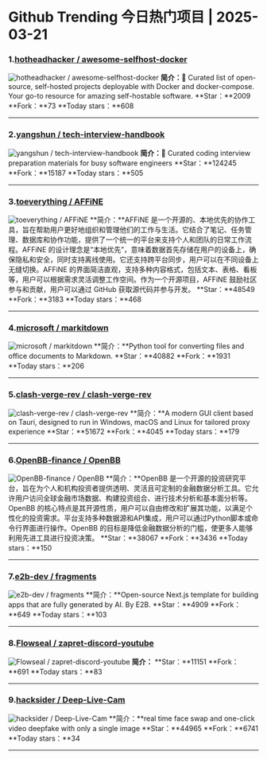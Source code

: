 # Github Trending 今日热门项目 | 2025-03-21
### 1.[hotheadhacker / awesome-selfhost-docker](https://github.com/hotheadhacker/awesome-selfhost-docker)

![hotheadhacker / awesome-selfhost-docker](https://opengraph.githubassets.com/8e5d8fcf3544feae602033dcdb2d8a2c6e35001324b93f55f78d79f16c6dc7c2/hotheadhacker/awesome-selfhost-docker)
**简介：**🚀 Curated list of open-source, self-hosted projects deployable with Docker and docker-compose. Your go-to resource for amazing self-hostable software.
**Star：**2009
**Fork：**73
**Today stars：**608

---

### 2.[yangshun / tech-interview-handbook](https://github.com/yangshun/tech-interview-handbook)

![yangshun / tech-interview-handbook](https://opengraph.githubassets.com/84071bfaf5395e67ff3e480a4baac0d984c166a59b6d3314658db5d229e6557a/yangshun/tech-interview-handbook)
**简介：**💯 Curated coding interview preparation materials for busy software engineers
**Star：**124245
**Fork：**15187
**Today stars：**505

---

### 3.[toeverything / AFFiNE](https://github.com/toeverything/AFFiNE)

![toeverything / AFFiNE](https://repository-images.githubusercontent.com/519859998/81557da6-35e0-421d-8ad7-ec0c7a4725d2)
**简介：**AFFiNE 是一个开源的、本地优先的协作工具，旨在帮助用户更好地组织和管理他们的工作与生活。它结合了笔记、任务管理、数据库和协作功能，提供了一个统一的平台来支持个人和团队的日常工作流程。AFFiNE 的设计理念是“本地优先”，意味着数据首先存储在用户的设备上，确保隐私和安全，同时支持离线使用。它还支持跨平台同步，用户可以在不同设备上无缝切换。AFFiNE 的界面简洁直观，支持多种内容格式，包括文本、表格、看板等，用户可以根据需求灵活调整工作空间。作为一个开源项目，AFFiNE 鼓励社区参与和贡献，用户可以通过 GitHub 获取源代码并参与开发。
**Star：**48549
**Fork：**3183
**Today stars：**468

---

### 4.[microsoft / markitdown](https://github.com/microsoft/markitdown)

![microsoft / markitdown](https://opengraph.githubassets.com/eb3aec1c7ae61226de8b1d8af4baf72b5f3a99753891df5ff96dc492de5452f5/microsoft/markitdown)
**简介：**Python tool for converting files and office documents to Markdown.
**Star：**40882
**Fork：**1931
**Today stars：**206

---

### 5.[clash-verge-rev / clash-verge-rev](https://github.com/clash-verge-rev/clash-verge-rev)

![clash-verge-rev / clash-verge-rev](https://opengraph.githubassets.com/58cf62912ec923e3c28f921b2ba603bdd17416112e5b25acc20bd71bc986f8ab/clash-verge-rev/clash-verge-rev)
**简介：**A modern GUI client based on Tauri, designed to run in Windows, macOS and Linux for tailored proxy experience
**Star：**51672
**Fork：**4045
**Today stars：**179

---

### 6.[OpenBB-finance / OpenBB](https://github.com/OpenBB-finance/OpenBB)

![OpenBB-finance / OpenBB](https://repository-images.githubusercontent.com/323048702/4659bbdb-ae11-4f51-8a16-860fa9dfc551)
**简介：**OpenBB 是一个开源的投资研究平台，旨在为个人和机构投资者提供透明、灵活且可定制的金融数据分析工具。它允许用户访问全球金融市场数据、构建投资组合、进行技术分析和基本面分析等。OpenBB 的核心特点是其开源性质，用户可以自由修改和扩展其功能，以满足个性化的投资需求。平台支持多种数据源和API集成，用户可以通过Python脚本或命令行界面进行操作。OpenBB 的目标是降低金融数据分析的门槛，使更多人能够利用先进工具进行投资决策。
**Star：**38067
**Fork：**3436
**Today stars：**150

---

### 7.[e2b-dev / fragments](https://github.com/e2b-dev/fragments)

![e2b-dev / fragments](https://opengraph.githubassets.com/11215652fcce236d400076fff357f9418643e76fb029bcc8f9e450677ba724e2/e2b-dev/fragments)
**简介：**Open-source Next.js template for building apps that are fully generated by AI. By E2B.
**Star：**4909
**Fork：**649
**Today stars：**103

---

### 8.[Flowseal / zapret-discord-youtube](https://github.com/Flowseal/zapret-discord-youtube)

![Flowseal / zapret-discord-youtube](https://opengraph.githubassets.com/eaae6fa5597878aff321d849196daed9b73ee1497e5310397147d43222c554e3/Flowseal/zapret-discord-youtube)
**简介：**
**Star：**11151
**Fork：**691
**Today stars：**83

---

### 9.[hacksider / Deep-Live-Cam](https://github.com/hacksider/Deep-Live-Cam)

![hacksider / Deep-Live-Cam](https://opengraph.githubassets.com/94f6df4bf4d81e87b0744bb69bd4fc25135ca4f4d7aa878a31bac145e32638ac/hacksider/Deep-Live-Cam)
**简介：**real time face swap and one-click video deepfake with only a single image
**Star：**44965
**Fork：**6741
**Today stars：**34

---

